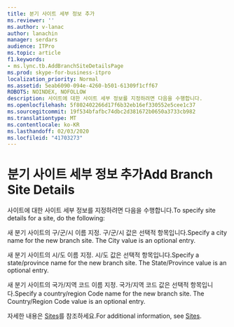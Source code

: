 ```yaml
---
title: 분기 사이트 세부 정보 추가
ms.reviewer: ''
ms.author: v-lanac
author: lanachin
manager: serdars
audience: ITPro
ms.topic: article
f1.keywords:
- ms.lync.tb.AddBranchSiteDetailsPage
ms.prod: skype-for-business-itpro
localization_priority: Normal
ms.assetid: 5eab6090-094e-4260-b501-61309f1cff67
ROBOTS: NOINDEX, NOFOLLOW
description: 사이트에 대한 사이트 세부 정보를 지정하려면 다음을 수행합니다.
ms.openlocfilehash: 5f802402266d17f6b32eb16ef330552e5cee1c37
ms.sourcegitcommit: 19f534bfafbc74dbc2d381672b0650a3733cb982
ms.translationtype: MT
ms.contentlocale: ko-KR
ms.lasthandoff: 02/03/2020
ms.locfileid: "41703273"
---
```

# <a name="add-branch-site-details"></a><span data-ttu-id="3750d-103">분기 사이트 세부 정보 추가</span><span class="sxs-lookup"><span data-stu-id="3750d-103">Add Branch Site Details</span></span>

<span data-ttu-id="3750d-104">사이트에 대한 사이트 세부 정보를 지정하려면 다음을 수행합니다.</span><span class="sxs-lookup"><span data-stu-id="3750d-104">To specify site details for a site, do the following:</span></span>

<span data-ttu-id="3750d-p101">새 분기 사이트의 구/군/시 이름 지정. 구/군/시 값은 선택적 항목입니다.</span><span class="sxs-lookup"><span data-stu-id="3750d-p101">Specify a city name for the new branch site. The City value is an optional entry.</span></span>

<span data-ttu-id="3750d-p102">새 분기 사이트의 시/도 이름 지정. 시/도 값은 선택적 항목입니다.</span><span class="sxs-lookup"><span data-stu-id="3750d-p102">Specify a state/province name for the new branch site. The State/Province value is an optional entry.</span></span>

<span data-ttu-id="3750d-p103">새 분기 사이트의 국가/지역 코드 이름 지정. 국가/지역 코드 값은 선택적 항목입니다.</span><span class="sxs-lookup"><span data-stu-id="3750d-p103">Specify a country/region Code name for the new branch site. The Country/Region Code value is an optional entry.</span></span>

<span data-ttu-id="3750d-111">자세한 내용은 [Sites](https://technet.microsoft.com/library/022cb6dd-37e2-4882-a53e-5ddfdbc6f53a.aspx)를 참조하세요.</span><span class="sxs-lookup"><span data-stu-id="3750d-111">For additional information, see [Sites](https://technet.microsoft.com/library/022cb6dd-37e2-4882-a53e-5ddfdbc6f53a.aspx).</span></span>


